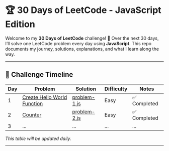# 🏆 30 Days of LeetCode - JavaScript Edition

Welcome to my **30 Days of LeetCode** challenge! 🚀 Over the next 30 days, I’ll solve one LeetCode problem every day using **JavaScript**. This repo documents my journey, solutions, explanations, and what I learn along the way.

---

## 📅 Challenge Timeline

| Day | Problem                                                                 | Solution                                                   | Difficulty | Notes           |
|-----|-------------------------------------------------------------------------|------------------------------------------------------------|------------|-----------------|
| 1   | [Create Hello World Function](https://leetcode.com/problems/create-hello-world-function/) | [problem-1.js](https://github.com/iamsyedbilal/30_days_leetcode_JS/blob/master/problem-1.js) | Easy       | ✅ Completed     |
| 2   | [Counter](https://leetcode.com/problems/counter/)                       | [problem-2.js](https://github.com/iamsyedbilal/30_days_leetcode_JS/blob/master/problem_2/problem_2.js) | Easy       | ✅ Completed     |
| 3   | ...                                                                     | ...                                                        | ...        | ...             |

_This table will be updated daily._

---
